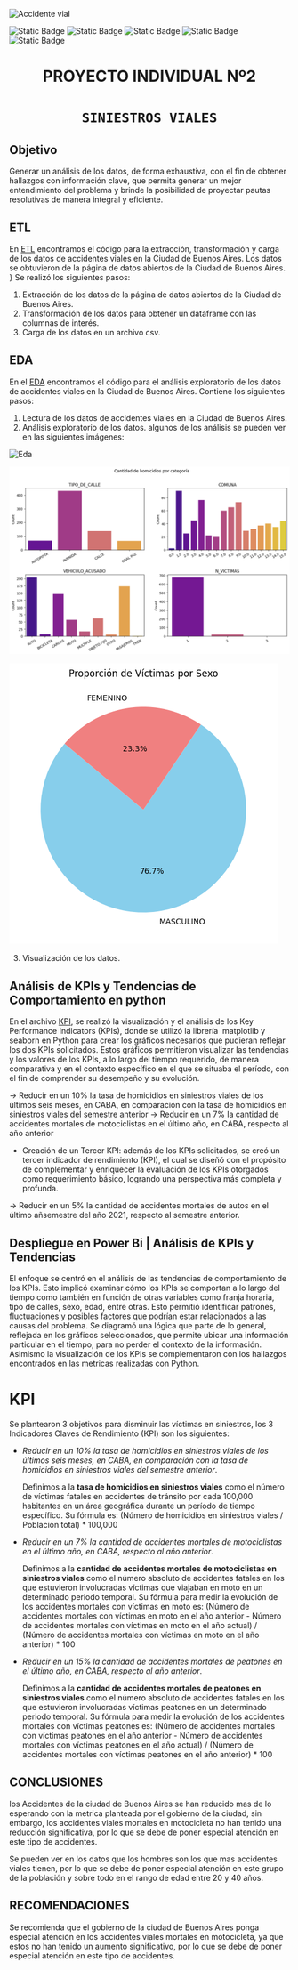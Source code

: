 <!-- inserta una imagen de un accidente vial -->
![Accidente vial](https://www.motociclismo.es/uploads/s1/11/53/89/15/accidente-de-moto_2_790x454.jpeg)

![Static Badge](https://img.shields.io/badge/PowerBI-gray?style=flat&logo=powerbi)
![Static Badge](https://img.shields.io/badge/Python-gray?style=flat&logo=python)
![Static Badge](https://img.shields.io/badge/-Pandas-gray?style=flat&logo=pandas)
![Static Badge](https://img.shields.io/badge/-Matplotlib-gray?style=flat&logo=matplotlib)
![Static Badge](https://img.shields.io/badge/-Seaborn-gray?style=flat&logo=seaborn)


# <h1 align=center> **PROYECTO INDIVIDUAL Nº2** </h1>
# <h1 align=center>**`SINIESTROS VIALES`**</h1>

## Objetivo 
Generar un análisis de los datos, de forma exhaustiva, con el fin de  obtener hallazgos con información clave, que permita generar un mejor entendimiento del problema y brinde la posibilidad de proyectar pautas resolutivas de manera integral y eficiente.

## ETL
En [ETL](https://github.com/KeylaSernaB/PI_DA/blob/main/Notebooks/ETL.ipynb) encontramos el código para la extracción, transformación y carga de los datos de accidentes viales en la Ciudad de Buenos Aires. Los datos se obtuvieron de la página de datos abiertos de la Ciudad de Buenos Aires. }
Se realizó los siguientes pasos:
1. Extracción de los datos de la página de datos abiertos de la Ciudad de Buenos Aires.
2. Transformación de los datos para obtener un dataframe con las columnas de interés.
3. Carga de los datos en un archivo csv.

## EDA
En el [EDA](https://github.com/KeylaSernaB/PI_DA/blob/main/Notebooks/EDA.ipynb) encontramos el código para el análisis exploratorio de los datos de accidentes viales en la Ciudad de Buenos Aires. 
Contiene los siguientes pasos:
1. Lectura de los datos de accidentes viales en la Ciudad de Buenos Aires.
2. Análisis exploratorio de los datos. algunos de los análisis se pueden ver en las siguientes imágenes:

![Eda](./src/hom_añomesdia.png)

![Eda](./src/hom_categoria.png)

![Eda](./src/vict_sexo.png)

3. Visualización de los datos.

## Análisis de KPIs y Tendencias de Comportamiento en python
En el archivo [KPI](https://github.com/KeylaSernaB/PI_DA/blob/main/kpis.ipynb), se realizó la visualización y el análisis de los Key Performance Indicators (KPIs), donde se utilizó la librería  matplotlib y seaborn en Python para crear los gráficos necesarios que pudieran reflejar los dos KPIs solicitados. Estos gráficos permitieron visualizar las tendencias y los valores de los KPIs, a lo largo del tiempo requerido, de manera comparativa y en el contexto específico en el que se situaba el período, con el fin de comprender su desempeño y su evolución.

→ Reducir en un 10% la tasa de homicidios en siniestros viales de los últimos seis meses, en CABA, en comparación con la tasa de homicidios en siniestros viales del semestre anterior
→ Reducir en un 7% la cantidad de accidentes mortales de motociclistas en el último año, en CABA, respecto al año anterior

* Creación de un Tercer KPI: además de los KPIs solicitados, se creó un tercer indicador de rendimiento (KPI), el cual se diseñó con el propósito de complementar y enriquecer la evaluación de los KPIs otorgados como requerimiento básico, logrando una perspectiva más completa y profunda.
  
→ Reducir en un 5% la cantidad de accidentes mortales de autos en el último añsemestre del año 2021,  respecto al semestre anterior.

## Despliegue en Power Bi | Análisis de KPIs y Tendencias 

El enfoque se centró en el análisis de las tendencias de comportamiento de los KPIs. Esto implicó examinar cómo los KPIs se comportan a lo largo del tiempo como también en función de otras variables como franja horaria, tipo de calles, sexo, edad, entre otras. Esto permitió identificar patrones, fluctuaciones y posibles factores que podrían estar relacionados a las causas del problema. 
Se diagramó una lógica que parte de lo general, reflejada en los gráficos seleccionados, que permite ubicar una información particular en el tiempo, para no perder el contexto de la información. Asimismo la visualización de los KPIs se complementaron con los hallazgos encontrados en las metricas realizadas con Python.

# KPI

Se plantearon 3 objetivos para disminuir las víctimas en siniestros, los 3 Indicadores Claves de Rendimiento (KPI) son los siguientes:

- *Reducir en un 10% la tasa de homicidios en siniestros viales de los últimos seis meses, en CABA, en comparación con la tasa de homicidios en siniestros viales del semestre anterior*.
  
  Definimos a la **tasa de homicidios en siniestros viales** como el número de víctimas fatales en accidentes de tránsito por cada 100,000 habitantes en un área geográfica durante un período de tiempo específico.
  Su fórmula es: (Número de homicidios en siniestros viales / Población total) * 100,000
  
- *Reducir en un 7% la cantidad de accidentes mortales de motociclistas en el último año, en CABA, respecto al año anterior*.
  
  Definimos a la **cantidad de accidentes mortales de motociclistas en siniestros viales** como el número absoluto de accidentes fatales en los que estuvieron involucradas víctimas que viajaban en moto en un determinado periodo temporal.
  Su fórmula para medir la evolución de los accidentes mortales con víctimas en moto es: (Número de accidentes mortales con víctimas en moto en el año anterior - Número de accidentes mortales con víctimas en moto en el año actual) / (Número de accidentes mortales con víctimas en moto en el año anterior) * 100

- *Reducir en un 15% la cantidad de accidentes mortales de peatones en el último año, en CABA, respecto al año anterior*.
  
  Definimos a la **cantidad de accidentes mortales de peatones en siniestros viales** como el número absoluto de accidentes fatales en los que estuvieron involucradas víctimas peatones en un determinado periodo temporal.
  Su fórmula para medir la evolución de los accidentes mortales con víctimas peatones es: (Número de accidentes mortales con víctimas peatones en el año anterior - Número de accidentes mortales con víctimas peatones en el año actual) / (Número de accidentes mortales con víctimas peatones en el año anterior) * 100


## CONCLUSIONES

los Accidentes de la ciudad de Buenos Aires se han reducido mas de lo esperando con la metrica planteada por el gobierno de la ciudad, sin embargo, los accidentes viales mortales en motocicleta no han tenido una reducción significativa, por lo que se debe de poner especial atención en este tipo de accidentes.

Se pueden ver en los datos que los hombres son los que mas accidentes viales tienen, por lo que se debe de poner especial atención en este grupo de la población y sobre todo en el rango de edad entre 20 y 40 años.

## RECOMENDACIONES

Se recomienda que el gobierno de la ciudad de Buenos Aires ponga especial atención en los accidentes viales mortales en motocicleta, ya que estos no han tenido un aumento significativo, por lo que se debe de poner especial atención en este tipo de accidentes.
